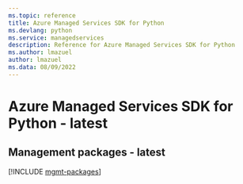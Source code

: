 ```yaml
---
ms.topic: reference
title: Azure Managed Services SDK for Python
ms.devlang: python
ms.service: managedservices
description: Reference for Azure Managed Services SDK for Python
ms.author: lmazuel
author: lmazuel
ms.data: 08/09/2022
---
```

# Azure Managed Services SDK for Python - latest

## Management packages - latest
[!INCLUDE [mgmt-packages](managed-services-mgmt-index.md)]